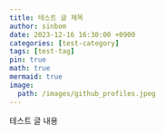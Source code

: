 ```yaml
---
title: 테스트 글 제목
author: sinbom
date: 2023-12-16 16:30:00 +0900
categories: [test-category]
tags: [test-tag]
pin: true
math: true
mermaid: true
image:
  path: /images/github_profiles.jpeg
---
```


테스트 글 내용
